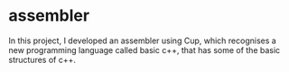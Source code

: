# assembler
In this project, I developed an assembler using Cup, which recognises a new programming language called basic c++, that has some of the basic structures of c++.
